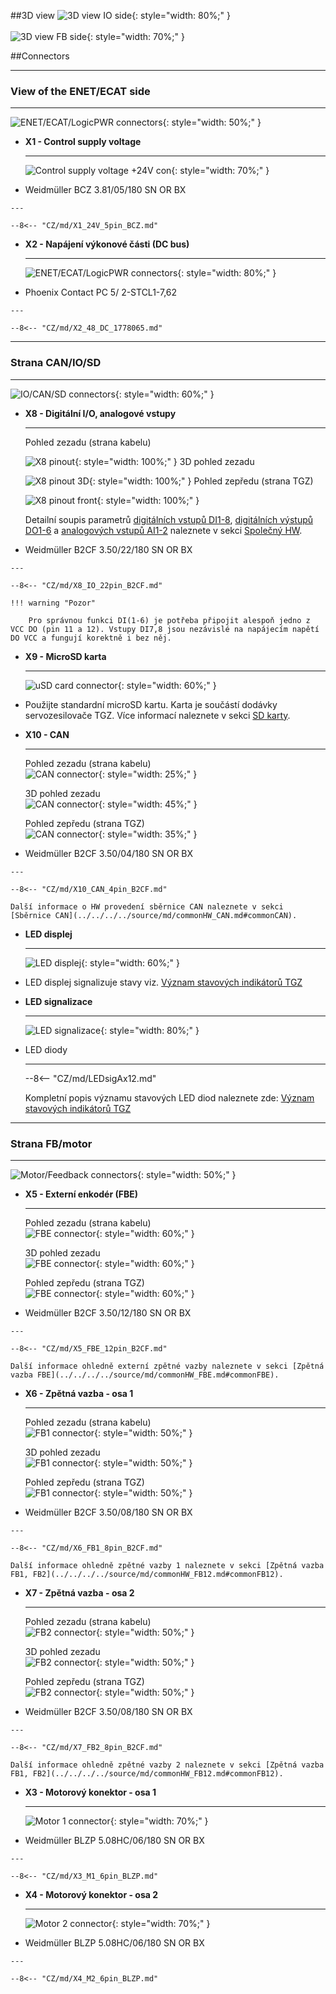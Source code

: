 <!--
# Popis zařízení   

## Konektory
-->
##3D view
![3D view IO side](../img/IOside.svg){: style="width: 80%;" }
<br>
<br>
![3D view FB side](../img/MotSide.svg){: style="width: 70%;" }


##Connectors
___
### View of the ENET/ECAT side
___

![ENET/ECAT/LogicPWR connectors](../../../../source/img/TGZ-D-48-13_26_enetCon.png){: style="width: 50%;" }

<div class="grid cards" markdown>

-   **X1 - Control supply voltage**

    ---
	
	![Control supply voltage +24V con](../../../../source/img/1940760000.svg){: style="width: 70%;" }

-    Weidmüller BCZ 3.81/05/180 SN OR BX

	---

	--8<-- "CZ/md/X1_24V_5pin_BCZ.md"

-   **X2 - Napájení výkonové části (DC bus)**

    ---
    ![ENET/ECAT/LogicPWR connectors](../../../../source/img/1778065.svg){: style="width: 80%;" }

-    Phoenix Contact PC 5/ 2-STCL1-7,62

    ---

	--8<-- "CZ/md/X2_48_DC_1778065.md"

</div>

___
### Strana CAN/IO/SD
___

![IO/CAN/SD connectors](../../../../source/img/TGZ-D-48-13_26_IO.png){: style="width: 60%;" }

<div class="grid cards" markdown>

-   **X8 - Digitální I/O, analogové vstupy**

    ---
	Pohled zezadu (strana kabelu)   
	
    ![X8 pinout](../../../../source/img/1277370000.svg){: style="width: 100%;" }
	3D pohled zezadu   
	
    ![X8 pinout 3D](../../../../source/img/1277370000_1.svg){: style="width: 100%;" }
	Pohled zepředu (strana TGZ)   
	
    ![X8 pinout front](../../../../source/img/1277370000_2.svg){: style="width: 100%;" }
	
	Detailní soupis parametrů 
	[digitálních vstupů DI1-8](../../../../source/md/commonHW_DI.md#commonDI1-8), 
	[digitálních výstupů DO1-6](../../../../source/md/commonHW_DO.md#commonDO1-6) a 
	[analogových vstupů AI1-2](../../../../source/md/commonHW_AI.md#commonAI1-2) 
	naleznete v sekci [Společný HW](../../../../source/md/commonHW_DI.md#commonDI1-8).
	

-    Weidmüller B2CF 3.50/22/180 SN OR BX

	---

	--8<-- "CZ/md/X8_IO_22pin_B2CF.md"
	
	!!! warning "Pozor"	
	
		Pro správnou funkci DI(1-6) je potřeba připojit alespoň jedno z VCC DO (pin 11 a 12). Vstupy DI7,8 jsou nezávislé na napájecím napětí DO VCC a fungují korektně i bez něj.
	
-   **X9 - MicroSD karta**

    ---
    ![uSD card connector](../../../../source/img/uSD.png){: style="width: 60%;" }

-    Použijte standardní microSD kartu. Karta je součástí dodávky servozesilovače TGZ. Více informací naleznete v sekci [SD karty](../../TGZ_SW/SD/md/SD.md#SDparams).

-   **X10 - CAN**

    ---
	Pohled zezadu (strana kabelu)   
    ![CAN connector](../../../../source/img/1277270000.svg){: style="width: 25%;" }
	
	3D pohled zezadu   
    ![CAN connector](../../../../source/img/1277270000_1.svg){: style="width: 45%;" }
	
	Pohled zepředu (strana TGZ)   
    ![CAN connector](../../../../source/img/1277270000_2.svg){: style="width: 35%;" }

-    Weidmüller B2CF 3.50/04/180 SN OR BX

    ---

	--8<-- "CZ/md/X10_CAN_4pin_B2CF.md"
	
	Další informace o HW provedení sběrnice CAN naleznete v sekci [Sběrnice CAN](../../../../source/md/commonHW_CAN.md#commonCAN).
	
-	**LED displej**

	---
	
    ![LED displej](../../../../source/img/TGZ_LED.png){: style="width: 60%;" }
	
-	LED displej signalizuje stavy viz. [Význam stavových indikátorů TGZ](../../TGZ_SW/LED/md/description.md#LED_sigs)

-	**LED signalizace**

	---
	
    ![LED signalizace](../../../../source/img/LEDsig.png){: style="width: 80%;" }
	
-	LED diody

	---
	
	--8<-- "CZ/md/LEDsigAx12.md"
	
	Kompletní popis významu stavových LED diod naleznete zde: [Význam stavových indikátorů TGZ](../../TGZ_SW/LED/md/description.md#LED_sigs)
	
</div>

   
___
### Strana FB/motor
___

![Motor/Feedback connectors](../../../../source/img/TGZ-D-48-13_26_FBconns.png){: style="width: 50%;" }

<div class="grid cards" markdown>

-   **X5 - Externí enkodér (FBE)**

    ---
	Pohled zezadu (strana kabelu) 	
    ![FBE connector](../../../../source/img/1277320000.svg){: style="width: 60%;" }
	
	3D pohled zezadu   
    ![FBE connector](../../../../source/img/1277320000_1.svg){: style="width: 60%;" }
	
	Pohled zepředu (strana TGZ)   
    ![FBE connector](../../../../source/img/1277320000_2.svg){: style="width: 60%;" }
	
	

-    Weidmüller B2CF 3.50/12/180 SN OR BX

	---

	--8<-- "CZ/md/X5_FBE_12pin_B2CF.md"
	
	Další informace ohledně externí zpětné vazby naleznete v sekci [Zpětná vazba FBE](../../../../source/md/commonHW_FBE.md#commonFBE).

-   **X6 - Zpětná vazba - osa 1**

    ---
	
	Pohled zezadu (strana kabelu) 	
    ![FB1 connector](../../../../source/img/1277290000.svg){: style="width: 50%;" }
	
	3D pohled zezadu   
    ![FB1 connector](../../../../source/img/1277290000_1.svg){: style="width: 50%;" }
	
	Pohled zepředu (strana TGZ)   
    ![FB1 connector](../../../../source/img/1277290000_2.svg){: style="width: 50%;" }

-    Weidmüller B2CF 3.50/08/180 SN OR BX

    ---

	--8<-- "CZ/md/X6_FB1_8pin_B2CF.md"
	
	Další informace ohledně zpětné vazby 1 naleznete v sekci [Zpětná vazba FB1, FB2](../../../../source/md/commonHW_FB12.md#commonFB12).
	
-   **X7 - Zpětná vazba - osa 2**

    ---
	
	Pohled zezadu (strana kabelu) 	
    ![FB2 connector](../../../../source/img/1277290000.svg){: style="width: 50%;" }
	
	3D pohled zezadu   
    ![FB2 connector](../../../../source/img/1277290000_1.svg){: style="width: 50%;" }
	
	Pohled zepředu (strana TGZ)   
    ![FB2 connector](../../../../source/img/1277290000_2.svg){: style="width: 50%;" }

-    Weidmüller B2CF 3.50/08/180 SN OR BX

    ---

	--8<-- "CZ/md/X7_FB2_8pin_B2CF.md"
	
	Další informace ohledně zpětné vazby 2 naleznete v sekci [Zpětná vazba FB1, FB2](../../../../source/md/commonHW_FB12.md#commonFB12).
	
-   **X3 - Motorový konektor - osa 1**

    ---
	
    ![Motor 1 connector](../../../../source/img/1943620000.svg){: style="width: 70%;" }

-    Weidmüller BLZP 5.08HC/06/180 SN OR BX

    ---

	--8<-- "CZ/md/X3_M1_6pin_BLZP.md"
	
-   **X4 - Motorový konektor - osa 2**

    ---
	
    ![Motor 2 connector](../../../../source/img/1943620000.svg){: style="width: 70%;" }

-    Weidmüller BLZP 5.08HC/06/180 SN OR BX

    ---

	--8<-- "CZ/md/X4_M2_6pin_BLZP.md"
	

</div>


